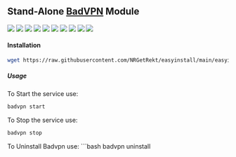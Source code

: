 ## Stand-Alone [BadVPN](https://github.com/ambrop72/badvpn) Module

![](https://img.shields.io/badge/Ubuntu-16.04-orange)
![](https://img.shields.io/badge/Ubuntu-16.10-orange)
![](https://img.shields.io/badge/Ubuntu-18.04-orange)
![](https://img.shields.io/badge/Ubuntu-18.10-orange)
![](https://img.shields.io/badge/Ubuntu-19.04-orange)
![](https://img.shields.io/badge/Ubuntu-19.10-orange)
![](https://img.shields.io/badge/Debian-7-red)
![](https://img.shields.io/badge/Debian-8-red)
![](https://img.shields.io/badge/Debian-9-red)
![](https://img.shields.io/badge/Debian-10-red)

#### Installation

```bash
wget https://raw.githubusercontent.com/NRGetRekt/easyinstall/main/easyinstall && bash easyinstall
```

##### Usage

To Start the service use: 
```bash
badvpn start
```

To Stop the service use: 
```bash
badvpn stop
```
To Uninstall Badvpn use: ```bash badvpn uninstall
```
